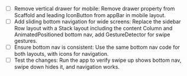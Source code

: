 - [ ] Remove vertical drawer for mobile: Remove drawer property from Scaffold and leading IconButton from appBar in mobile layout.
- [ ] Add sliding bottom navigation for wide screens: Replace the sidebar Row layout with a Stack layout including the content Column and AnimatedPositioned bottom nav, add GestureDetector for swipe gestures.
- [ ] Ensure bottom nav is consistent: Use the same bottom nav code for both layouts, with icons for navigation.
- [ ] Test the changes: Run the app to verify swipe up shows bottom nav, swipe down hides it, and navigation works.
